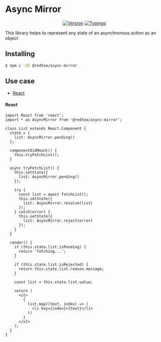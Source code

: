 # Async Mirror

<div align="center">
    <a href="https://www.npmjs.com/package/@redtea/async-mirror"><img src="https://img.shields.io/npm/v/@redtea/async-mirror.svg" alt="Version" /></a>
    <a href="https://www.npmjs.com/package/@redtea/async-mirror"><img src="https://img.shields.io/npm/types/@redtea/async-mirror.svg" alt="Typings" /></a>
</div>

This library helps to represent any state of an asynchronous action as an object

## Installing

```bash
$ npm i -SE @redtea/async-mirror
```

## Use case

 - [React](#react) 

#### React

```JSX
import React from 'react';
import * as AsyncMirror from '@redtea/async-mirror';

class List extends React.Component {
  state = {
    list: AsyncMirror.pending()
  };
  
  componentDidMount() {
    this.tryFetchList();
  }
  
  async tryFetchList() {
    this.setState({
      list: AsyncMirror.pending()
    });
    
    try {
      const list = await fetchList();
      this.setState({
        list: AsyncMirror.resolve(list)
      });
    } catch(error) {
      this.setState({
        list: AsyncMirror.reject(error)
      });
    } 
  }
  
  render() {
    if (this.state.list.isPending) {
      return 'fetching...';
    }
    
    if (this.state.list.isRejected) {
      return this.state.list.reason.message;
    }
    
    const list = this.state.list.value;
    
    return (
      <ul>
        {
          list.map((text, index) => (
            <li key={index}>{text}</li>
          ))
        }
      </ul>
    );
  }
}
```
